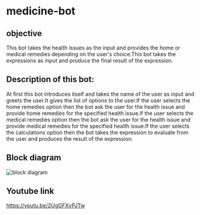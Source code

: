 # medicine-bot
## objective
   This bot takes the health issues as the input and provides the home or medical remedies depending on the user's choice.This bot takes the expressions as input and produce the final result of the expression.

## Description of this bot:
   At first this bot introduces itself and takes the name of the user as input and greets the user.It gives the list of options to the user.If the user selects the home remedies option then the bot ask the user for the health issue and provide home remedies for the specified health issue.If the user selects the medical remedies option then the bot ask the user for the health issue and provide medical remedies for the specified health issue.If the user selects the calculations option then the bot takes the expression to evaluate from the user and produces the result of the expression.

## Block diagram

![block diagram](https://user-images.githubusercontent.com/72661655/96462965-d58f9e00-1243-11eb-8a07-ed90330334df.jpg)


## Youtube link

   https://youtu.be/2UgGFXvPJTw

